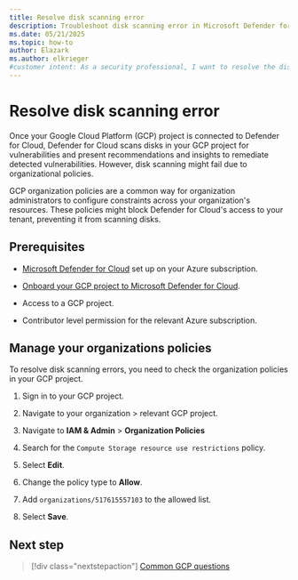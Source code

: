 ```yaml
---
title: Resolve disk scanning error
description: Troubleshoot disk scanning error in Microsoft Defender for Cloud to ensure your resources are connected and protected.
ms.date: 05/21/2025
ms.topic: how-to
author: Elazark
ms.author: elkrieger
#customer intent: As a security professional, I want to resolve the disk scanning errors in Microsoft Defender for Cloud's GCP connector to ensure my resources are connected and protected.
---
```


# Resolve disk scanning error

Once your Google Cloud Platform (GCP) project is connected to Defender for Cloud, Defender for Cloud scans disks in your GCP project for vulnerabilities and present recommendations and insights to remediate detected vulnerabilities. However, disk scanning might fail due to organizational policies.

GCP organization policies are a common way for organization administrators to configure constraints across your organization's resources. These policies might block Defender for Cloud's access to your tenant, preventing it from scanning disks.

## Prerequisites

- [Microsoft Defender for Cloud](get-started.md#enable-defender-for-cloud-on-your-azure-subscription) set up on your Azure subscription.

- [Onboard your GCP project to Microsoft Defender for Cloud](quickstart-onboard-gcp.md).

- Access to a GCP project.

- Contributor level permission for the relevant Azure subscription.

## Manage your organizations policies

To resolve disk scanning errors, you need to check the organization policies in your GCP project.

1. Sign in to your GCP project.

1. Navigate to your organization > relevant GCP project.

1. Navigate to **IAM & Admin** > **Organization Policies**

1. Search for the `Compute Storage resource use restrictions` policy.

1. Select **Edit**.

1. Change the policy type to **Allow**.

1. Add `organizations/517615557103` to the allowed list.

1. Select **Save**.

## Next step

> [!div class="nextstepaction"]
> [Common GCP questions](faq-general.yml)
